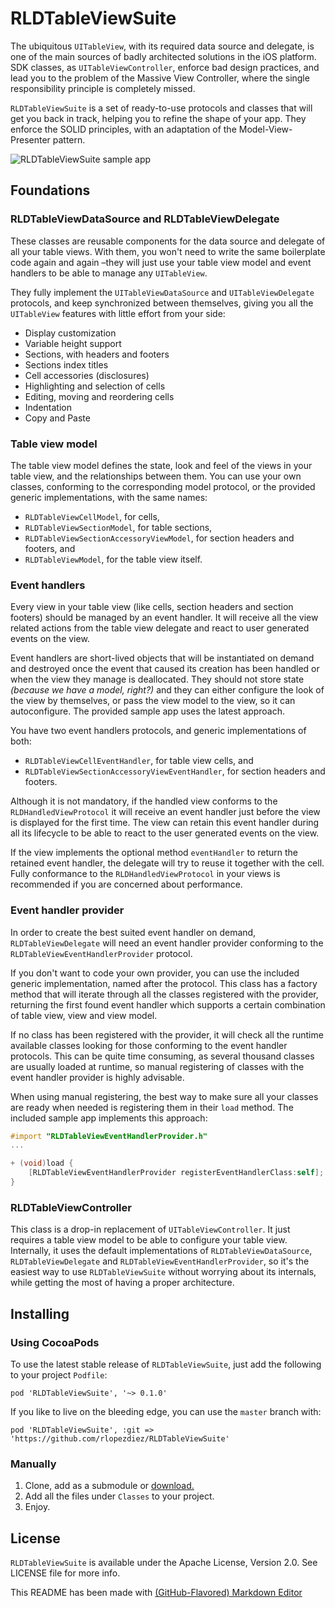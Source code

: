# RLDTableViewSuite

The ubiquitous `UITableView`, with its required data source and delegate, is one of the main sources of badly architected solutions in the iOS platform. SDK classes, as `UITableViewController`, enforce bad design practices, and lead you to the problem of the Massive View Controller, where the single responsibility principle is completely missed.

`RLDTableViewSuite` is a set of ready-to-use protocols and classes that will get you back in track, helping you to refine the shape of your app. They enforce the SOLID principles, with an adaptation of the Model-View-Presenter pattern.

![RLDTableViewSuite sample app](https://raw.githubusercontent.com/rlopezdiez/RLDTableViewSuite/master/README.jpg)

## Foundations

### RLDTableViewDataSource and RLDTableViewDelegate

These classes are reusable components for the data source and delegate of all your table views. With them, you won't need to write the same boilerplate code again and again –they will just use your table view model and event handlers to be able to manage any `UITableView`. 

They fully implement the `UITableViewDataSource` and `UITableViewDelegate` protocols, and keep synchronized between themselves, giving you all the `UITableView` features with little effort from your side:
- Display customization
- Variable height support
- Sections, with headers and footers
- Sections index titles
- Cell accessories (disclosures)
- Highlighting and selection of cells
- Editing, moving and reordering cells
- Indentation
- Copy and Paste


### Table view model

The table view model defines the state, look and feel of the views in your table view, and the relationships between them. You can use your own classes, conforming to the corresponding model protocol, or the provided generic implementations, with the same names:

- `RLDTableViewCellModel`, for cells,
- `RLDTableViewSectionModel`, for table sections,
- `RLDTableViewSectionAccessoryViewModel`, for section headers and footers, and
- `RLDTableViewModel`, for the table view itself.

### Event handlers

Every view in your table view (like cells, section headers and section footers) should be managed by an event handler. It will receive all the view related actions from the table view delegate and react to user generated events on the view. 

Event handlers are short-lived objects that will be instantiated on demand and destroyed once the event that caused its creation has been handled or when the view they manage is deallocated. They should not store state *(because we have a model, right?)* and they can either configure the look of the view by themselves, or pass the view model to the view, so it can autoconfigure. The provided sample app uses the latest approach.

You have two event handlers protocols, and generic implementations of both:
- `RLDTableViewCellEventHandler`, for table view cells, and
- `RLDTableViewSectionAccessoryViewEventHandler`, for section headers and footers.

Although it is not mandatory, if the handled view conforms to the `RLDHandledViewProtocol` it will receive an event handler just before the view is displayed for the first time. The view can retain this event handler during all its lifecycle to be able to react to the user generated events on the view. 

If the view implements the optional method `eventHandler` to return the retained event handler, the delegate will try to reuse it together with the cell. Fully conformance to the `RLDHandledViewProtocol` in your views is recommended if you are concerned about performance.

### Event handler provider

In order to create the best suited event handler on demand, `RLDTableViewDelegate` will need an event handler provider conforming to the `RLDTableViewEventHandlerProvider` protocol. 

If you don't want to code your own provider, you can use the included generic implementation, named after the protocol. This class has a factory method that will iterate through all the classes registered with the provider, returning the first found event handler which supports a certain combination of table view, view and view model.

If no class has been registered with the provider, it will check all the runtime available classes looking for those conforming to the event handler protocols. This can be quite time consuming, as several thousand classes are usually loaded at runtime, so manual registering of classes with the event handler provider is highly advisable.

When using manual registering, the best way to make sure all your classes are ready when needed is registering them in their `load` method. The included sample app implements this approach:

```objectivec
#import "RLDTableViewEventHandlerProvider.h"
...

+ (void)load {
    [RLDTableViewEventHandlerProvider registerEventHandlerClass:self];
}
```

### RLDTableViewController 

This class is a drop-in replacement of `UITableViewController`. It just requires a table view model to be able to configure your table view. Internally, it uses the default implementations of `RLDTableViewDataSource`, `RLDTableViewDelegate` and `RLDTableViewEventHandlerProvider`, so it's the easiest way to use `RLDTableViewSuite` without worrying about its internals, while getting the most of having a proper architecture.

## Installing

### Using CocoaPods

To use the latest stable release of `RLDTableViewSuite`, just add the following to your project `Podfile`:

```
pod 'RLDTableViewSuite', '~> 0.1.0' 
```

If you like to live on the bleeding edge, you can use the `master` branch with:

```
pod 'RLDTableViewSuite', :git => 'https://github.com/rlopezdiez/RLDTableViewSuite'
```

### Manually

1. Clone, add as a submodule or [download.](https://github.com/rlopezdiez/RLDTableViewSuite/zipball/master)
2. Add all the files under `Classes` to your project.
3. Enjoy.

## License

`RLDTableViewSuite` is available under the Apache License, Version 2.0. See LICENSE file for more info.

This README has been made with [(GitHub-Flavored) Markdown Editor](http://jbt.github.io/markdown-editor)